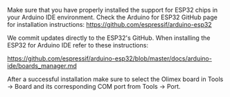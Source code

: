 Make sure that you have properly installed the support for ESP32 chips in your Arduino IDE environment. Check the Arduino for ESP32 GitHub page for installation instructions: https://github.com/espressif/arduino-esp32

We commit updates directly to the ESP32's GitHub. When installing the ESP32 for Arduino IDE refer to these instructions:

https://github.com/espressif/arduino-esp32/blob/master/docs/arduino-ide/boards_manager.md

After a successful installation make sure to select the Olimex board in Tools -> Board and its corresponding COM port from Tools -> Port.